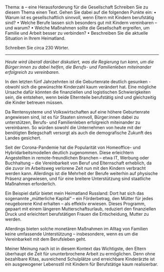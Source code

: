 Thema: в – eine Herausforderung für die Gesellschaft
Schreiben Sie zu diesem Thema einen Text. Gehen Sie dabei auf die folgenden Punkte ein:
	•	Warum ist es gesellschaftlich sinnvoll, wenn Eltern mit Kindern berufstätig sind?
	•	Welche Berufe lassen sich besonders gut mit Kindern vereinbaren – und warum?
	•	Welche Maßnahmen sollte die Gesellschaft ergreifen, um Familie und Arbeit besser zu verbinden?
	•	Beschreiben Sie die aktuelle Situation in Ihrem Heimatland.

Schreiben Sie circa 230 Wörter.

---

*Heute wird überall darüber diskutiert, was die Regierung tun kann, um die Bürger:innen zu dabei helfen, die Berufs- und Familienleben miteinander erfolgreich zu vereinbaren.* 

In den letzten fünf Jahrzehnten ist die Geburtenrate deutlich gesunken - obwohl sich die gewünschte Kinderzahl kaum verändert hat. Eine mögliche Ursache dafür könnten die finanziellen und logistischen Schwierigkeiten sein, die entstehen, wenn beide Elternteile berufstätig sind und gleichzeitig die Kinder betreuen müssen.

Da Rentensysteme und Volkswirtschaften auf eine höhere Geburtenrate angewiesen sind, ist es für Staaten sinnvoll, Bürger:innen dabei zu unterstützen, Berufs- und Familienleben erfolgreich miteinander zu vereinbaren. So würden sowohl die Unternehmen von heute mit der benötigten Belegschaft versorgt als auch die demografische Zukunft des Landes gesichert.

Seit der Corona-Pandemie hat die Popularität von Homeoffice- und Hybridarbeitsmodellen deutlich zugenommen. Diese erleichtern Angestellten in remote-freundlichen Branchen – etwa IT, Werbung oder Buchhaltung – die Vereinbarkeit von Beruf und Elternschaft erheblich, da die zuvor im Arbeitsweg verlorene Zeit nun mit den Kindern verbracht werden kann. Allerdings ist die Mehrheit der Berufe weiterhin auf physische Präsenz angewiesen, und für eine breitere Unterstützung sind staatliche Maßnahmen erforderlich.

Ein Beispiel dafür bietet mein Heimatland Russland: Dort hat sich das sogenannte „mütterliche Kapital“ – ein Förderbetrag, den Mütter für jedes neugeborene Kind erhalten – als effektiv erwiesen. Dieses Programm, gepaart mit einem längeren Mutterschaftsurlaub, reduziert den finanziellen Druck und erleichtert berufstätigen Frauen die Entscheidung, Mutter zu werden.

Allerdings bieten solche monetären Maßnahmen im Alltag von Familien keine umfassende Unterstützung – insbesondere, wenn es um die Vereinbarkeit mit dem Berufsleben geht.

Meiner Meinung nach ist in diesem Kontext das Wichtigste, den Eltern überhaupt die Zeit für ununterbrochene Arbeit zu ermöglichen. Denn ohne bezahlbare Kitas, ausreichend Schulplätze und erreichbare Kinderärzte ist ein ausgewogener Lebensstil mit Kindern für Berufstätige kaum realisierbar.


